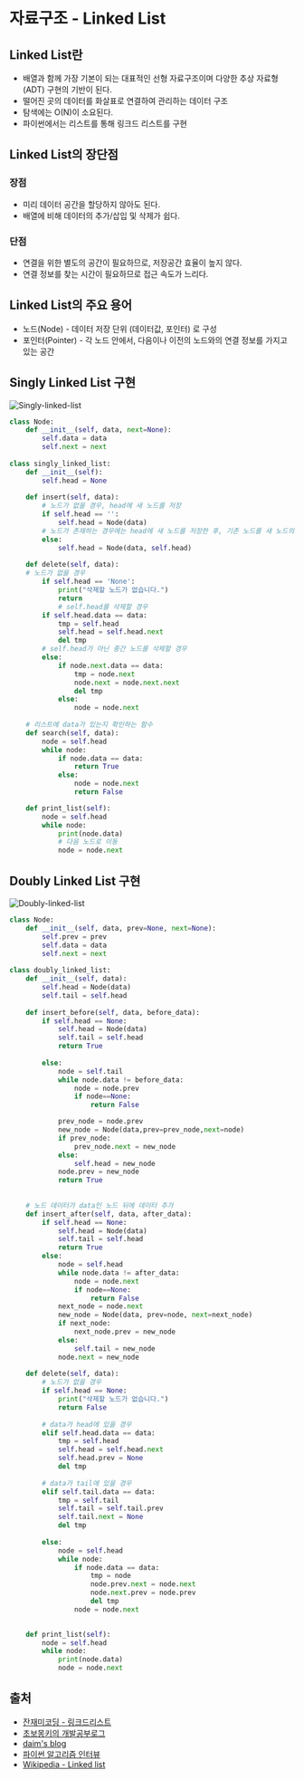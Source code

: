 # 자료구조 - Linked List



## Linked List란 

- 배열과 함께 가장 기본이 되는 대표적인 선형 자료구조이며 다양한 추상 자료형(ADT) 구현의 기반이 된다.
- 떨어진 곳의 데이터를 화살표로 연결하여 관리하는 데이터 구조
- 탐색에는 O(N)이 소요된다. 
- 파이썬에서는 리스트를 통해 링크드 리스트를 구현 

## Linked List의 장단점

### 장점

- 미리 데이터 공간을 할당하지 않아도 된다.
- 배열에 비해 데이터의 추가/삽입 및 삭제가 쉽다.

### 단점

- 연결을 위한 별도의 공간이 필요하므로, 저장공간 효율이 높지 않다.
- 연결 정보를 찾는 시간이 필요하므로 접근 속도가 느리다.

## Linked List의 주요 용어

- 노드(Node) - 데이터 저장 단위 (데이터값, 포인터) 로 구성
- 포인터(Pointer) - 각 노드 안에서, 다음이나 이전의 노드와의 연결 정보를 가지고 있는 공간

## Singly Linked List 구현

![Singly-linked-list](https://user-images.githubusercontent.com/19471818/110234672-17a94a00-7f6f-11eb-8081-bb30270c7d7f.png)

~~~ python
class Node:
    def __init__(self, data, next=None):
        self.data = data
        self.next = next
    
class singly_linked_list:
    def __init__(self):
        self.head = None
 
    def insert(self, data):
        # 노드가 없을 경우, head에 새 노드를 저장
        if self.head == '':
            self.head = Node(data)
        # 노드가 존재하는 경우에는 head에 새 노드를 저장한 후, 기존 노드를 새 노드의 next로 저장
        else:
            self.head = Node(data, self.head)
    
    def delete(self, data):
    # 노드가 없을 경우
        if self.head == 'None':
            print("삭제할 노드가 없습니다.")
            return 
            # self.head를 삭제할 경우
        if self.head.data == data:
            tmp = self.head
            self.head = self.head.next
            del tmp
        # self.head가 아닌 중간 노드를 삭제할 경우 
        else:
            if node.next.data == data:
                tmp = node.next
                node.next = node.next.next
                del tmp
            else:
                node = node.next
       
    # 리스트에 data가 있는지 확인하는 함수    
    def search(self, data): 
        node = self.head
        while node:
            if node.data == data:
                return True
            else:
                node = node.next
                return False

    def print_list(self):
        node = self.head
        while node:
            print(node.data)
            # 다음 노드로 이동
            node = node.next 
~~~



## Doubly Linked List 구현

![Doubly-linked-list](https://user-images.githubusercontent.com/19471818/110234704-4cb59c80-7f6f-11eb-8c39-55bf34e57311.png)

~~~ python
class Node:
    def __init__(self, data, prev=None, next=None):
        self.prev = prev
        self.data = data
        self.next = next
    
class doubly_linked_list:
    def __init__(self, data):
        self.head = Node(data)
        self.tail = self.head
 
    def insert_before(self, data, before_data):
        if self.head == None:
            self.head = Node(data)
            self.tail = self.head
            return True
            
        else:
            node = self.tail
            while node.data != before_data:
                node = node.prev
                if node==None:
                    return False

            prev_node = node.prev
            new_node = Node(data,prev=prev_node,next=node)
            if prev_node:
                prev_node.next = new_node
            else:
                self.head = new_node
            node.prev = new_node
            return True
            
            
    # 노드 데이터가 data인 노드 뒤에 데이터 추가
    def insert_after(self, data, after_data):
        if self.head == None:
            self.head = Node(data)
            self.tail = self.head
            return True 
        else:
            node = self.head
            while node.data != after_data:
                node = node.next
                if node==None:
                    return False
            next_node = node.next
            new_node = Node(data, prev=node, next=next_node)
            if next_node:
                next_node.prev = new_node
            else:
                self.tail = new_node
            node.next = new_node
            
    def delete(self, data):
      	# 노드가 없을 경우
        if self.head == None:
            print("삭제할 노드가 없습니다.")
            return False 
        
        # data가 head에 있을 경우
        elif self.head.data == data:
            tmp = self.head 
            self.head = self.head.next
            self.head.prev = None
            del tmp 
            
        # data가 tail에 있을 경우
        elif self.tail.data == data:
            tmp = self.tail
            self.tail = self.tail.prev 
            self.tail.next = None
            del tmp
        
        else:
            node = self.head
            while node:
                if node.data == data:
                    tmp = node 
                    node.prev.next = node.next 
                    node.next.prev = node.prev 
                    del tmp 
                node = node.next

    
    def print_list(self):
        node = self.head
        while node:
            print(node.data)
            node = node.next
~~~

## 출처

- [잔재미코딩 - 링크드리스트](https://www.fun-coding.org/DS&AL1-4.html)
- [초보몽키의 개발공부로그](https://wayhome25.github.io/cs/2017/04/18/cs-19/)
- [daim's blog](https://daimhada.tistory.com/72)
- [파이썬 알고리즘 인터뷰](http://www.kyobobook.co.kr/product/detailViewKor.laf?ejkGb=KOR&mallGb=KOR&barcode=9791189909178)
- [Wikipedia - Linked list](https://en.wikipedia.org/wiki/Linked_list)

